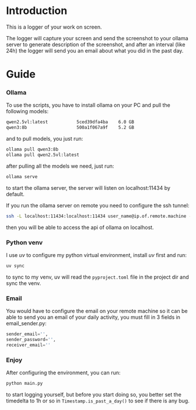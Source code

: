 # Introduction

This is a logger of your work on screen.

The logger will capture your screen and send the screenshot to your ollama server to generate description of the screenshot, and after an interval (like 24h) the logger will send you an email about what you did in the past day.

# Guide

### Ollama

To use the scripts, you have to install ollama on your PC and pull the following models:

```bash
qwen2.5vl:latest           5ced39dfa4ba    6.0 GB
qwen3:8b                   500a1f067a9f    5.2 GB
```

and to pull models, you just run:

```bash
ollama pull qwen3:8b
ollama pull qwen2.5vl:latest
```

after pulling all the models we need, just run:

```bash
ollama serve
```

to start the ollama server, the server will listen on localhost:11434 by default.

If you run the ollama server on remote you need to configure the ssh tunnel:

```bash
ssh -L localhost:11434:localhost:11434 user_name@ip.of.remote.machine -N
```

then you will be able to access the api of ollama on localhost.

### Python venv

I use *uv* to configure my python virtual environment, install *uv* first and run:

```bash
uv sync
```

to sync to my venv, uv will read the `pyproject.toml` file in the project dir and sync the venv.

### Email

You would have to configure the email on your remote machine so it can be able to send you an email of your daily activity, you must fill in 3 fields in email_sender.py:

```python
sender_email='',
sender_password='',
receiver_email=''
```

### Enjoy

After configuring the environment, you can run:

```bash
python main.py
```

to start logging yourself, but before you start doing so, you better set the timedelta to 1h or so in `Timestamp.is_past_a_day()` to see if there is any bug.
